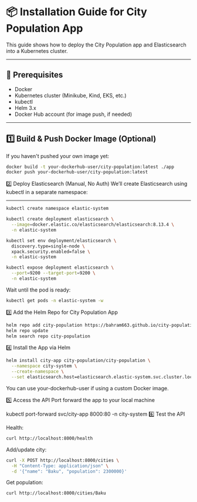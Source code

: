 # 📦 Installation Guide for City Population App

This guide shows how to deploy the City Population app and Elasticsearch into a Kubernetes cluster.

---

## 🧱 Prerequisites

- Docker
- Kubernetes cluster (Minikube, Kind, EKS, etc.)
- kubectl
- Helm 3.x
- Docker Hub account (for image push, if needed)

---


## 1️⃣ Build & Push Docker Image (Optional)

If you haven't pushed your own image yet:
```bash
docker build -t your-dockerhub-user/city-population:latest ./app
docker push your-dockerhub-user/city-population:latest
```

2️⃣ Deploy Elasticsearch (Manual, No Auth)
We’ll create Elasticsearch using kubectl in a separate namespace:


---
```bash
kubectl create namespace elastic-system

kubectl create deployment elasticsearch \
  --image=docker.elastic.co/elasticsearch/elasticsearch:8.13.4 \
  -n elastic-system

kubectl set env deployment/elasticsearch \
  discovery.type=single-node \
  xpack.security.enabled=false \
  -n elastic-system

kubectl expose deployment elasticsearch \
  --port=9200 --target-port=9200 \
  -n elastic-system
```
Wait until the pod is ready:
```bash
kubectl get pods -n elastic-system -w
```

3️⃣ Add the Helm Repo for City Population App
```bash
helm repo add city-population https://bahram663.github.io/city-population/charts
helm repo update
helm search repo city-population
```
4️⃣ Install the App via Helm

```bash
helm install city-app city-population/city-population \
  --namespace city-system \
  --create-namespace \
  --set elasticsearch.host=elasticsearch.elastic-system.svc.cluster.local
```
You can use your-dockerhub-user if using a custom Docker image.

5️⃣ Access the API
Port forward the app to your local machine



kubectl port-forward svc/city-app 8000:80 -n city-system
6️⃣ Test the API

Health:

```bash
curl http://localhost:8000/health
```

Add/update city:


```bash
curl -X POST http://localhost:8000/cities \
  -H "Content-Type: application/json" \
  -d '{"name": "Baku", "population": 2300000}'
```
Get population:


```bash
curl http://localhost:8000/cities/Baku
```
